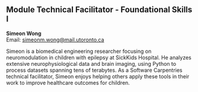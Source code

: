 ## Module Technical Facilitator - Foundational Skills I

**Simeon Wong**  
Email: simeonm.wong@mail.utoronto.ca  

Simeon is a biomedical engineering researcher focusing on neuromodulation in children with epilepsy at SickKids Hospital. He analyzes extensive neurophysiological data and brain imaging, using Python to process datasets spanning tens of terabytes. As a Software Carpentries technical facilitator, Simeon enjoys helping others apply these tools in their work to improve healthcare outcomes for children.
